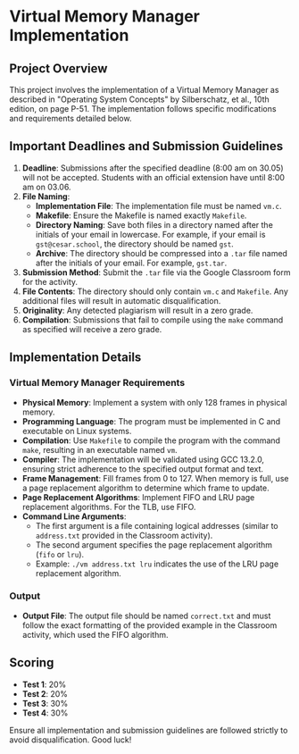 # Virtual Memory Manager Implementation

## Project Overview

This project involves the implementation of a Virtual Memory Manager as described in "Operating System Concepts" by Silberschatz, et al., 10th edition, on page P-51. The implementation follows specific modifications and requirements detailed below.

## Important Deadlines and Submission Guidelines

1. **Deadline**: Submissions after the specified deadline (8:00 am on 30.05) will not be accepted. Students with an official extension have until 8:00 am on 03.06.
2. **File Naming**:
    - **Implementation File**: The implementation file must be named `vm.c`.
    - **Makefile**: Ensure the Makefile is named exactly `Makefile`.
    - **Directory Naming**: Save both files in a directory named after the initials of your email in lowercase. For example, if your email is `gst@cesar.school`, the directory should be named `gst`.
    - **Archive**: The directory should be compressed into a `.tar` file named after the initials of your email. For example, `gst.tar`.
3. **Submission Method**: Submit the `.tar` file via the Google Classroom form for the activity.
4. **File Contents**: The directory should only contain `vm.c` and `Makefile`. Any additional files will result in automatic disqualification.
5. **Originality**: Any detected plagiarism will result in a zero grade.
6. **Compilation**: Submissions that fail to compile using the `make` command as specified will receive a zero grade.

## Implementation Details

### Virtual Memory Manager Requirements

- **Physical Memory**: Implement a system with only 128 frames in physical memory.
- **Programming Language**: The program must be implemented in C and executable on Linux systems.
- **Compilation**: Use `Makefile` to compile the program with the command `make`, resulting in an executable named `vm`.
- **Compiler**: The implementation will be validated using GCC 13.2.0, ensuring strict adherence to the specified output format and text.
- **Frame Management**: Fill frames from 0 to 127. When memory is full, use a page replacement algorithm to determine which frame to update.
- **Page Replacement Algorithms**: Implement FIFO and LRU page replacement algorithms. For the TLB, use FIFO.
- **Command Line Arguments**:
    - The first argument is a file containing logical addresses (similar to `address.txt` provided in the Classroom activity).
    - The second argument specifies the page replacement algorithm (`fifo` or `lru`).
    - Example: `./vm address.txt lru` indicates the use of the LRU page replacement algorithm.

### Output

- **Output File**: The output file should be named `correct.txt` and must follow the exact formatting of the provided example in the Classroom activity, which used the FIFO algorithm.

## Scoring

- **Test 1**: 20%
- **Test 2**: 20%
- **Test 3**: 30%
- **Test 4**: 30%

Ensure all implementation and submission guidelines are followed strictly to avoid disqualification. Good luck!
